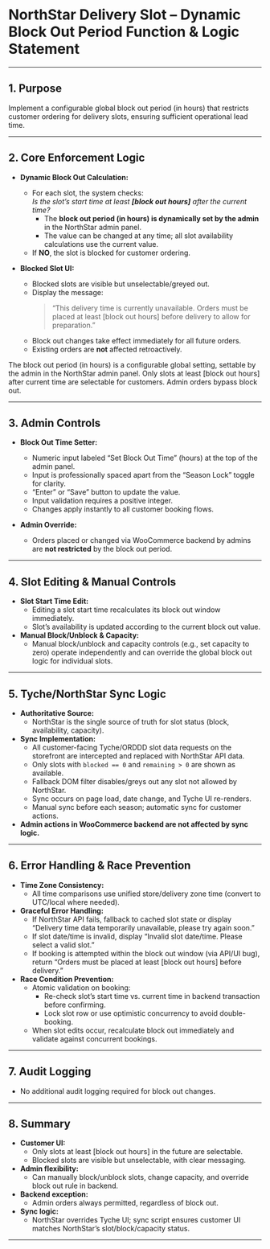 # NorthStar Delivery Slot – Dynamic Block Out Period Function & Logic Statement

---

## 1. Purpose

Implement a configurable global block out period (in hours) that restricts customer ordering for delivery slots, ensuring sufficient operational lead time.

---

## 2. Core Enforcement Logic

- **Dynamic Block Out Calculation:**  
  - For each slot, the system checks:  
    _Is the slot’s start time at least **[block out hours]** after the current time?_  
    - The **block out period (in hours) is dynamically set by the admin** in the NorthStar admin panel.
    - The value can be changed at any time; all slot availability calculations use the current value.
  - If **NO**, the slot is blocked for customer ordering.

- **Blocked Slot UI:**  
  - Blocked slots are visible but unselectable/greyed out.
  - Display the message:  
    > “This delivery time is currently unavailable. Orders must be placed at least [block out hours] before delivery to allow for preparation.”
  - Block out changes take effect immediately for all future orders.  
  - Existing orders are **not** affected retroactively.
 
The block out period (in hours) is a configurable global setting, settable by the admin in the NorthStar admin panel.
Only slots at least [block out hours] after current time are selectable for customers.
Admin orders bypass block out.


---

## 3. Admin Controls

- **Block Out Time Setter:**
  - Numeric input labeled “Set Block Out Time” (hours) at the top of the admin panel.
  - Input is professionally spaced apart from the “Season Lock” toggle for clarity.
  - “Enter” or “Save” button to update the value.
  - Input validation requires a positive integer.
  - Changes apply instantly to all customer booking flows.

- **Admin Override:**
  - Orders placed or changed via WooCommerce backend by admins are **not restricted** by the block out period.

---

## 4. Slot Editing & Manual Controls

- **Slot Start Time Edit:**  
  - Editing a slot start time recalculates its block out window immediately.
  - Slot’s availability is updated according to the current block out value.
- **Manual Block/Unblock & Capacity:**  
  - Manual block/unblock and capacity controls (e.g., set capacity to zero) operate independently and can override the global block out logic for individual slots.

---

## 5. Tyche/NorthStar Sync Logic

- **Authoritative Source:**  
  - NorthStar is the single source of truth for slot status (block, availability, capacity).
- **Sync Implementation:**  
  - All customer-facing Tyche/ORDDD slot data requests on the storefront are intercepted and replaced with NorthStar API data.
  - Only slots with `blocked == 0` and `remaining > 0` are shown as available.
  - Fallback DOM filter disables/greys out any slot not allowed by NorthStar.
  - Sync occurs on page load, date change, and Tyche UI re-renders.
  - Manual sync before each season; automatic sync for customer actions.
- **Admin actions in WooCommerce backend are not affected by sync logic.**

---

## 6. Error Handling & Race Prevention

- **Time Zone Consistency:**  
  - All time comparisons use unified store/delivery zone time (convert to UTC/local where needed).
- **Graceful Error Handling:**  
  - If NorthStar API fails, fallback to cached slot state or display “Delivery time data temporarily unavailable, please try again soon.”
  - If slot date/time is invalid, display “Invalid slot date/time. Please select a valid slot.”
  - If booking is attempted within the block out window (via API/UI bug), return “Orders must be placed at least [block out hours] before delivery.”
- **Race Condition Prevention:**  
  - Atomic validation on booking:  
    - Re-check slot’s start time vs. current time in backend transaction before confirming.
    - Lock slot row or use optimistic concurrency to avoid double-booking.
  - When slot edits occur, recalculate block out immediately and validate against concurrent bookings.

---

## 7. Audit Logging

- No additional audit logging required for block out changes.

---

## 8. Summary

- **Customer UI:**  
  - Only slots at least [block out hours] in the future are selectable.
  - Blocked slots are visible but unselectable, with clear messaging.
- **Admin flexibility:**  
  - Can manually block/unblock slots, change capacity, and override block out rule in backend.
- **Backend exception:**  
  - Admin orders always permitted, regardless of block out.
- **Sync logic:**  
  - NorthStar overrides Tyche UI; sync script ensures customer UI matches NorthStar’s slot/block/capacity status.

---
